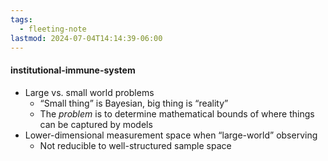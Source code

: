 ```yaml
---
tags:
  - fleeting-note
lastmod: 2024-07-04T14:14:39-06:00
---
```

#### institutional-immune-system

- Large vs. small world problems
	- “Small thing” is Bayesian, big thing is “reality”
	- The *problem* is to determine mathematical bounds of where things can be captured by models
- Lower-dimensional measurement space when “large-world” observing
	- Not reducible to well-structured sample space